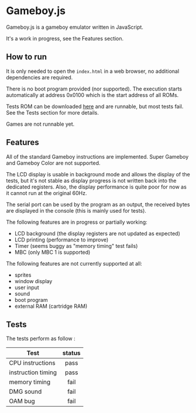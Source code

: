 Gameboy.js
==========

Gameboy.js is a gameboy emulator written in JavaScript.

It's a work in progress, see the Features section.

## How to run

It is only needed to open the `index.html` in a web browser, no additional dependencies are required.

There is no boot program provided (nor supported).
The execution starts automatically at address 0x0100 which is the start address of all ROMs.

Tests ROM can be downloaded [here](http://blargg.8bitalley.com/parodius/gb-tests/) and are runnable, but most tests fail.
See the Tests section for more details.

Games are not runnable yet.

## Features

All of the standard Gameboy instructions are implemented. Super Gameboy and Gameboy Color are not supported.

The LCD display is usable in background mode and allows the display of the tests,
but it's not stable as display progress is not written back into the dedicated registers.
Also, the display performance is quite poor for now as it cannot run at the original 60Hz.

The serial port can be used by the program as an output, the received bytes are displayed in the console (this is mainly used for tests).

The following features are in progress or partially working:
* LCD background (the display registers are not updated as expected)
* LCD printing (performance to improve)
* Timer (seems buggy as "memory timing" test fails)
* MBC (only MBC 1 is supported)

The following features are not currently supported at all:
* sprites
* window display
* user input
* sound
* boot program
* external RAM (cartridge RAM)

## Tests

The tests perform as follow :

| Test               |  status  |
|--------------------|:--------:|
| CPU instructions   | pass     |
| instruction timing | pass     |
| memory timing      | fail     |
| DMG sound          | fail     |
| OAM bug            | fail     |
